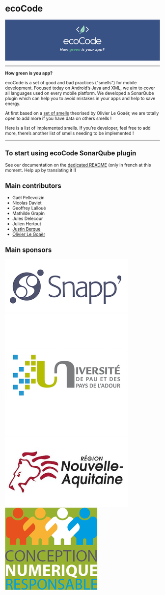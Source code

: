 # ecoCode

![Logo](docs/logo.png)

----
**How green is you app?**

ecoCode is a set of good and bad practices ("smells") for mobile development. Focused today on Android’s Java and XML, we aim to cover all languages used on every mobile platform.
We developed a SonarQube plugin which can help you to avoid mistakes in your apps and help to save energy.

At first based on a [set of smells](https://olegoaer.perso.univ-pau.fr/android-energy-smells/) theorised by Olivier Le Goaër, we are totally open to add more if you have data on others smells !

Here is a list of implemented smells. If you’re developer, feel free to add more, there’s another list of smells needing to be implemented !

----
## To start using ecoCode SonarQube plugin

See our documentation on the [dedicated README](sonarqube-plugin-greenit/README.md) (only in french at this moment. Help up by translating it !) 

## Main contributors
- Gaël Pellevoizin 
- Nicolas Daviet
- Geoffrey Lalloué
- Mathilde Grapin
- Jules Delecour
- Julien Hertout
- [Justin Berque](https://www.linkedin.com/in/justin-berque-444412140)
- [Olivier Le Goaër](https://olegoaer.perso.univ-pau.fr)


## Main sponsors
[![Snapp’](docs/logoSnapp.png)](https://www.snapp.fr)
[![Université de Pau](docs/logoUnivPau.png)](https://www.univ-pau.fr/)
[![Région Nouvelle-Aquitaine](docs/logoNA.jpg)](https://www.nouvelle-aquitaine.fr)
[![Collectif Conception Numérique Responsable](docs/logoCCNR.png)](https://collectif.greenit.fr)